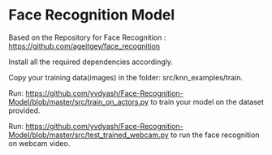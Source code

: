 # Face Recognition Model

Based on the Repository for Face Recognition : https://github.com/ageitgey/face_recognition

Install all the required dependencies accordingly.<br>

Copy your training data(images) in the folder: src/knn_examples/train.

Run: https://github.com/yvdyash/Face-Recognition-Model/blob/master/src/train_on_actors.py to train your model on the dataset provided.

Run: https://github.com/yvdyash/Face-Recognition-Model/blob/master/src/test_trained_webcam.py to run the face recognition on webcam video.
